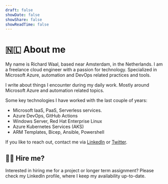 ```yaml
---
draft: false
showDate: false
showShare: false
showReadTime: false
---
```

# 🇳🇱 About me

My name is Richard Waal, based near Amsterdam, in the Netherlands. I am a freelance cloud engineer with a passion for technology. Specialized in Microsoft Azure, automation and DevOps related practices and tools.

I write about things I encounter during my daily work. Mostly around Microsoft Azure and automation related topics.  

Some key technologies I have worked with the last couple of years:
* Microsoft IaaS, PaaS, Serverless services.
* Azure DevOps, GitHub Actions
* Windows Server, Red Hat Enterprise Linux
* Azure Kubernetes Services (AKS)
* ARM Templates, Bicep, Ansible, Powershell

If you like to reach out, contact me via [LinkedIn](https://www.linkedin.com/in/richardwaal/) or [Twitter](https://twitter.com/rwaal).

## 🧑‍💻 Hire me?

Interested in hiring me for a project or longer term assignment? Please check my LinkedIn profile, where I keep my availability up-to-date.

